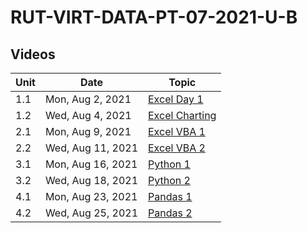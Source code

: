 # RUT-VIRT-DATA-PT-07-2021-U-B

## Videos


Unit	|Date	|Topic				|
-------|------|---------------|
|1.1| Mon, Aug  2, 2021 | [Excel Day 1](https://zoom.us/rec/share/_1tJANarjpw0K4JVFaEtSFQph20WjQxTefKH8cOdvj82L1Z6DCm30VwK7M2VHjIo.ruNaKIIkfWe1_fVG)
|1.2| Wed, Aug  4, 2021 | [Excel Charting](https://zoom.us/rec/share/IfznCOUk3yOTsVCUb35WpBNznRONyu-9vI_uyzQaH5zsHd2sD1qZU0xj_RJtdbiy.brmujhNzL1it4Twu)
|2.1| Mon, Aug  9, 2021 | [Excel VBA 1](https://zoom.us/rec/play/AWavwNQ1Xm5GHATK8fO1HQ_oGwscloz00FERxyxvv7jr4ui-h4KD8tdIqGpHCjbCD-3YoPaG4kla73NP.c56NAJSyeDE_ByEa)
|2.2| Wed, Aug 11, 2021 | [Excel VBA 2](https://zoom.us/rec/play/1ICuVHdVzS-BBdRPM_VkEGBC7ZzY4LIXl_O2S8M-e975sWxHaeH-MezU7ggRKthGPwL9kLuIie03UJ_b.vQ-hcyu4OgMtLOWv)
|3.1| Mon, Aug 16, 2021 | [Python 1](https://zoom.us/rec/play/MIs2I6u2pV3zV7D_GvGzj5ekIB1J07xQajqjaqOQjPyif2LLARMoCyCWwBBCFU-vv246psedZIaD1Gr7.ieSju2MxNElTlVjH)
|3.2| Wed, Aug 18, 2021 | [Python 2](https://zoom.us/rec/play/ybdCyD86pUOjsMq6VyVtE0hCk89IkUrVzfyGiBgC1uifVoLy7D6f6arDFCmTDwfkwgU25qZieFaUPsmt.pQ_yDmu0o6gh3GbI)
|4.1| Mon, Aug 23, 2021 | [Pandas 1](https://zoom.us/rec/play/Z4GROPkRXeRfK0FMTom4-Z3oPso9xNbW0dxA10qrU7dWrHGHSKcpTanQthcU0BrBFX_x6YPnG1CzoI31.rsuWjY2H37Ec8FCP)
|4.2| Wed, Aug 25, 2021 | [Pandas 2](https://zoom.us/rec/play/6GAKjZF9BfxlbgcyJkGDanZ9EP0jbIzfKv3BXg5G5QxznnBbP0wD1HaYNo0FGK99I673TIUiT_p5BoiO.41GvnAm3ipbizbuy)
